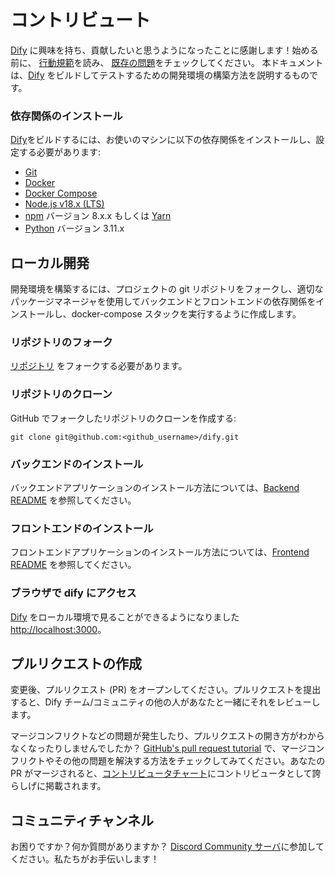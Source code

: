 # コントリビュート

[Dify](https://dify.ai) に興味を持ち、貢献したいと思うようになったことに感謝します！始める前に、
[行動規範](https://github.com/langgenius/.github/blob/main/CODE_OF_CONDUCT.md)を読み、
[既存の問題](https://github.com/langgenius/langgenius-gateway/issues)をチェックしてください。
本ドキュメントは、[Dify](https://dify.ai) をビルドしてテストするための開発環境の構築方法を説明するものです。

### 依存関係のインストール

[Dify](https://dify.ai)をビルドするには、お使いのマシンに以下の依存関係をインストールし、設定する必要があります:

- [Git](http://git-scm.com/)
- [Docker](https://www.docker.com/)
- [Docker Compose](https://docs.docker.com/compose/install/)
- [Node.js v18.x (LTS)](http://nodejs.org)
- [npm](https://www.npmjs.com/) バージョン 8.x.x もしくは [Yarn](https://yarnpkg.com/)
- [Python](https://www.python.org/) バージョン 3.11.x

## ローカル開発

開発環境を構築するには、プロジェクトの git リポジトリをフォークし、適切なパッケージマネージャを使用してバックエンドとフロントエンドの依存関係をインストールし、docker-compose スタックを実行するように作成します。

### リポジトリのフォーク

[リポジトリ](https://github.com/langgenius/dify) をフォークする必要があります。

### リポジトリのクローン

GitHub でフォークしたリポジトリのクローンを作成する:

```
git clone git@github.com:<github_username>/dify.git
```

### バックエンドのインストール

バックエンドアプリケーションのインストール方法については、[Backend README](api/README.md) を参照してください。

### フロントエンドのインストール

フロントエンドアプリケーションのインストール方法については、[Frontend README](web/README.md) を参照してください。

### ブラウザで dify にアクセス

[Dify](https://dify.ai) をローカル環境で見ることができるようになりました [http://localhost:3000](http://localhost:3000)。

## プルリクエストの作成

変更後、プルリクエスト (PR) をオープンしてください。プルリクエストを提出すると、Dify チーム/コミュニティの他の人があなたと一緒にそれをレビューします。

マージコンフリクトなどの問題が発生したり、プルリクエストの開き方がわからなくなったりしませんでしたか？ [GitHub's pull request tutorial](https://docs.github.com/en/pull-requests/collaborating-with-pull-requests) で、マージコンフリクトやその他の問題を解決する方法をチェックしてみてください。あなたの PR がマージされると、[コントリビュータチャート](https://github.com/langgenius/langgenius-gateway/graphs/contributors)にコントリビュータとして誇らしげに掲載されます。

## コミュニティチャンネル

お困りですか？何か質問がありますか？ [Discord Community サーバ](https://discord.gg/AhzKf7dNgk)に参加してください。私たちがお手伝いします！
